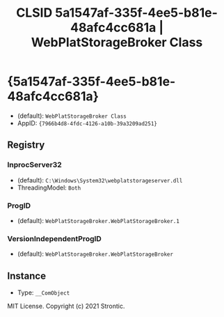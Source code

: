 ﻿---
title: "CLSID 5a1547af-335f-4ee5-b81e-48afc4cc681a | WebPlatStorageBroker Class"
excerpt: What is COM-Object CLSID 5a1547af-335f-4ee5-b81e-48afc4cc681a?
---

# {5a1547af-335f-4ee5-b81e-48afc4cc681a}

* (default): `WebPlatStorageBroker Class`
* AppID: `{7966b4d8-4fdc-4126-a10b-39a3209ad251}`

## Registry


### InprocServer32

* (default): `C:\Windows\System32\webplatstorageserver.dll`
* ThreadingModel: `Both`

### ProgID

* (default): `WebPlatStorageBroker.WebPlatStorageBroker.1`

### VersionIndependentProgID

* (default): `WebPlatStorageBroker.WebPlatStorageBroker`

## Instance

* Type: `__ComObject`

MIT License. Copyright (c) 2021 Strontic.


